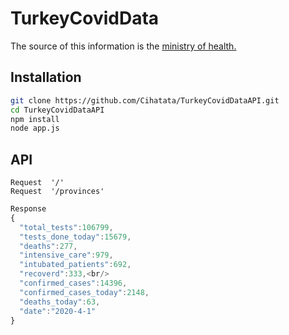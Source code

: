 # TurkeyCovidData
The source of this information is the [ministry of health.](https://covid19.saglik.gov.tr)

## Installation

```bash
git clone https://github.com/Cihatata/TurkeyCovidDataAPI.git 
cd TurkeyCovidDataAPI
npm install  
node app.js 
```
## API
```
Request  '/'
Request  '/provinces' 
```
```Javascript
Response  
{ 
  "total_tests":106799,
  "tests_done_today":15679,
  "deaths":277,
  "intensive_care":979,
  "intubated_patients":692,
  "recoverd":333,<br/>
  "confirmed_cases":14396,
  "confirmed_cases_today":2148,
  "deaths_today":63,
  "date":"2020-4-1"
}
```
